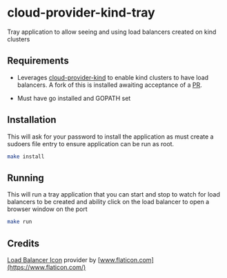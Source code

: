 # cloud-provider-kind-tray

Tray application to allow seeing and using load balancers created on kind clusters

## Requirements

- Leverages [cloud-provider-kind](https://github.com/kubernetes-sigs/cloud-provider-kind) to enable kind clusters to have load balancers. A fork of this is installed awaiting acceptance of a [PR](https://github.com/kubernetes-sigs/cloud-provider-kind/pull/99).

- Must have go installed and GOPATH set

## Installation

This will ask for your password to install the application as must create a sudoers file entry to ensure application can be run as root.

```bash
make install
```

## Running

This will run a tray application that you can start and stop to watch for load balancers to be created and ability click on the load balancer to open a browser window on the port

```bash
make run
```

## Credits

[Load Balancer Icon](https://www.flaticon.com/free-icons/load-balancer) provider by [www.flaticon.com](https://www.flaticon.com/)
